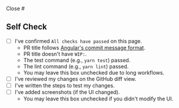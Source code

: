 Close #<IssueNumber>

## Self Check

- [ ] I've confirmed `All checks have passed` on this page.
  - PR title follows [Angular's commit message format](https://github.com/angular/angular/blob/main/CONTRIBUTING.md#-commit-message-format).
  - PR title doesn't have `WIP:`.
  - The test command (e.g., `yarn test`) passed.
  - The lint command (e.g., `yarn lint`) passed.
  - You may leave this box unchecked due to long workflows.
- [ ] I've reviewed my changes on the GitHub diff view.
- [ ] I've written the steps to test my changes.
- [ ] I've added screenshots (if the UI changed).
  - You may leave this box unchecked if you didn't modify the UI.

<!-- Please add screenshots if you modify the UI.
| Current                  | In coming                |
| ------------------------ | ------------------------ |
| <img src="" width="400"> | <img src="" width="400"> |
-->

<!-- Please add steps to test your changes.
## Steps to Test

1. Open http://localhost-exercode.willbooster.net:3000/ja-JP/courses/_example/lessons/_example_a_plus_b/problems/_example_a_plus_b after login.
2. Select the language `C`.
3. Write the following code:
   ```c
   #include <stdio.h>

   int main(void) {
     int a, b;

     scanf("%d %d", &a, &b);
     printf("%d", a + b);
     return 0;
   }
   ```
4. Push `Submit` button.
5. ...
-->

<!-- 日本語で記述しても大丈夫です。 -->

